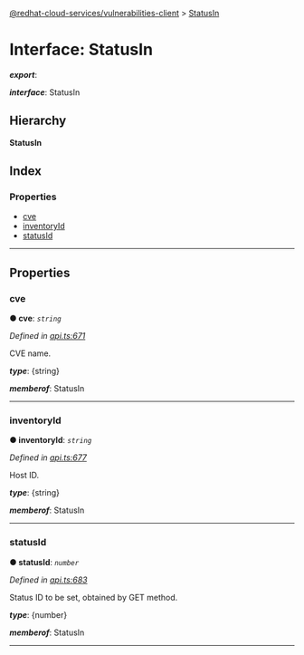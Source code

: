 [@redhat-cloud-services/vulnerabilities-client](../README.md) > [StatusIn](../interfaces/statusin.md)

# Interface: StatusIn

*__export__*: 

*__interface__*: StatusIn

## Hierarchy

**StatusIn**

## Index

### Properties

* [cve](statusin.md#cve)
* [inventoryId](statusin.md#inventoryid)
* [statusId](statusin.md#statusid)

---

## Properties

<a id="cve"></a>

###  cve

**● cve**: *`string`*

*Defined in [api.ts:671](https://github.com/RedHatInsights/javascript-clients/blob/master/packages/vulnerabilities/api.ts#L671)*

CVE name.

*__type__*: {string}

*__memberof__*: StatusIn

___
<a id="inventoryid"></a>

###  inventoryId

**● inventoryId**: *`string`*

*Defined in [api.ts:677](https://github.com/RedHatInsights/javascript-clients/blob/master/packages/vulnerabilities/api.ts#L677)*

Host ID.

*__type__*: {string}

*__memberof__*: StatusIn

___
<a id="statusid"></a>

###  statusId

**● statusId**: *`number`*

*Defined in [api.ts:683](https://github.com/RedHatInsights/javascript-clients/blob/master/packages/vulnerabilities/api.ts#L683)*

Status ID to be set, obtained by GET method.

*__type__*: {number}

*__memberof__*: StatusIn

___

